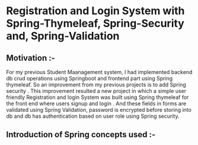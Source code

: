 # Registration and Login System with Spring-Thymeleaf, Spring-Security and, Spring-Validation

## Motivation :-
For my previous Student Maanagement system, I had implemented backend db crud operations using Springboot and frontend part using Spring thymeleaf. So an improvement from my previous projects is to add Spring security . This improvement resulted a new project in which a simple user friendly Registration and login System was built using Spring thymeleaf for the front end where users signup and login . And these fields in forms are validated using Spring Validation, password is encrypted before storing into db and db has authentication based on user role using Spring security.


## Introduction of Spring concepts used :-
